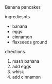 Banana pancakes

ingrediesnts
* banana
* eggs
* cinnamon
* flaxseeds  ground

directions
1. mash banana
2. add eggs
3. whisk
4. add cinnamon

